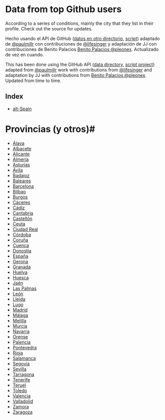 Data from top Github users
=====================

According to a series of conditions, mainly the city that they list in their profile. Check out the source for updates.


Hecho usando el API de GitHub ([datos en otro directorio](https://github.com/JJ/top-github-users-data/tree/master/data), [script](https://github.com/JJ/top-github-users)) adaptado de [@paulmillr](http://twitter.com/paulmillr) con contribuciones de  [@lifesinger](http://twitter.com/) y adaptación de JJ con contribuciones de Benito Palacios [Benito Palacios @pleonex](http://twitter.com/pleonex). Actualizado de vez en cuando. 

This has been done using the GitHub API ([data directory](https://github.com/JJ/top-github-users-data/tree/master/data), [script project](https://github.com/JJ/top-github-users)) adapted from [@paulmillr](http://twitter.com/paulmillr) work with contributions from [@lifesinger](http://twitter.com/) and adaptation by JJ with contributions from [Benito Palacios @pleonex](http://twitter.com/pleonex). Updated from time to time.

Index
-----

* [alt-Spain](formatted/top-alt-Spain.md)

# Provincias (y otros)#
* [Álava](formatted/top-Álava.md)
* [Albacete](formatted/top-Albacete.md)
* [Alicante](formatted/top-Alicante.md)
* [Almería](formatted/top-Almería.md)
* [Asturias](formatted/top-Asturias.md)
* [Ávila](formatted/top-Ávila.md)
* [Badajoz](formatted/top-Badajoz.md)
* [Baleares](formatted/top-Baleares.md)
* [Barcelona](formatted/top-Barcelona.md)
* [Bilbao](formatted/top-Bilbao.md)
* [Burgos](formatted/top-Burgos.md)
* [Cáceres](formatted/top-Cáceres.md)
* [Cádiz](formatted/top-Cádiz.md)
* [Cantabria](formatted/top-Cantabria.md)
* [Castellón](formatted/top-Castellón.md)
* [Ceuta](formatted/top-Ceuta.md)
* [Ciudad Real](formatted/top-Ciudad-Real.md)
* [Córdoba](formatted/top-Córdoba.md)
* [Coruña](formatted/top-Coruña.md)
* [Cuenca](formatted/top-Cuenca.md)
* [Donostia](formatted/top-Donostia.md)
* [España](formatted/top-España.md)
* [Gerona](formatted/top-Gerona.md)
* [Granada](formatted/top-Granada.md)
* [Huelva](formatted/top-Huelva.md)
* [Huesca](formatted/top-Huesca.md)
* [Jaén](formatted/top-Jaén.md)
* [Las Palmas](formatted/top-Las-Palmas.md)
* [León](formatted/top-León.md)
* [Lleida](formatted/top-Lleida.md)
* [Lugo](formatted/top-Lugo.md)
* [Madrid](formatted/top-Madrid.md)
* [Málaga](formatted/top-Málaga.md)
* [Melilla](formatted/top-Melilla.md)
* [Murcia](formatted/top-Murcia.md)
* [Navarra](formatted/top-Navarra.md)
* [Orense](formatted/top-Orense.md)
* [Palencia](formatted/top-Palencia.md)
* [Pontevedra](formatted/top-Pontevedra.md)
* [Rioja](formatted/top-Rioja.md)
* [Salamanca](formatted/top-Salamanca.md)
* [Segovia](formatted/top-Segovia.md)
* [Sevilla](formatted/top-Sevilla.md)
* [Tarragona](formatted/top-Tarragona.md)
* [Tenerife](formatted/top-Tenerife.md)
* [Teruel](formatted/top-Teruel.md)
* [Toledo](formatted/top-Toledo.md)
* [Valencia](formatted/top-Valencia.md)
* [Valladolid](formatted/top-Valladolid.md)
* [Zamora](formatted/top-Zamora.md)
* [Zaragoza](formatted/top-Zaragoza.md)
